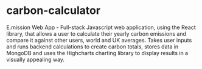 # carbon-calculator
E.mission Web App - Full-stack Javascript web application, using the React library, that allows a user to calculate their yearly carbon emissions and compare it against other users, world and UK averages. Takes user inputs and runs backend calculations to create carbon totals, stores data in MongoDB and uses the Highcharts charting library to display results in a visually appealing way. 

<!-- # Landing Page and User Journey

<table>
  <tr>
    <td>Homepage</td>
     <td>User Login</td>
     <td>Existing User</td>
  </tr>
  <tr>
    <td><img src="Images/mtyccScreenshotHomepage.jpg" width="250px" ></td>
    <td><img src="Images/mtyccScreenshotUserLogin.jpg" width="250px" ></td>
    <td><img src="Images/mtyccScreenshotExistingUser.jpg" width="250px" ></td>
    </tr>
 </table>
 <table>
  <tr>
    <td>Bakeries Near You</td>
     <td>Selected Bakery</td>
     <td>Basket</td>
  </tr>
  <tr>
    <td><img src="Images/mtyccScreenshotBakeriesNearYou.jpg" width="250px" ></td>
    <td><img src="Images/mtyccScreenshotUserBakeryMenu.jpg" width="250px" ></td>
    <td><img src="Images/mtyccScreenshotBasket.jpg" width="250px" ></td>
    </tr>
 </table>
 <table>
  <tr>
    <td>Emptied Basket</td>
     <td>Orders</td>
     <td>New User</td>
  </tr>
  <tr>
    <td><img src="Images/mtyccScreenshotEmptiedBasket.jpg" width="250px" ></td>
    <td><img src="Images/mtyccScreenshotCurrentOrders.jpg" width="250px" ></td>
    <td><img src="Images/mtyccScreenshotCreateUser.jpg" width="250px" ></td>
    </tr>
 </table> -->
